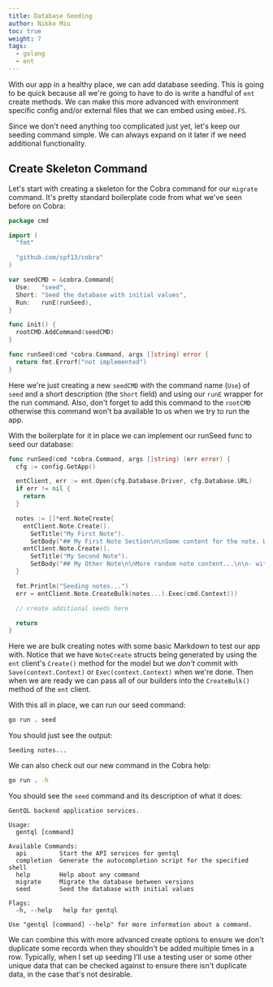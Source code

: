 ```yaml
---
title: Database Seeding
author: Nikko Miu
toc: true
weight: 7
tags:
  - golang
  - ent
---
```


With our app in a healthy place, we can add database seeding. This is going to be quick because all we're going to have
to do is write a handful of `ent` create methods. We can make this more advanced with environment specific config and/or
external files that we can embed using `embed.FS`.

<!--more-->

Since we don't need anything too complicated just yet, let's keep our seeding command simple. We can always expand on it
later if we need additional functionality.

## Create Skeleton Command

Let's start with creating a skeleton for the Cobra command for our `migrate` command. It's pretty standard boilerplate
code from what we've seen before on Cobra:

```go {file="cmd/seed.go"}
package cmd

import (
  "fmt"

  "github.com/spf13/cobra"
)

var seedCMD = &cobra.Command{
  Use:   "seed",
  Short: "Seed the database with initial values",
  Run:   runE(runSeed),
}

func init() {
  rootCMD.AddCommand(seedCMD)
}

func runSeed(cmd *cobra.Command, args []string) error {
  return fmt.Errorf("not implemented")
}
```

Here we're just creating a new `seedCMD` with the command name (`Use`) of `seed` and a short description (the `Short`
field) and using our `runE` wrapper for the run command. Also, don't forget to add this command to the `rootCMD`
otherwise this command won't ba available to us when we try to run the app.

With the boilerplate for it in place we can implement our runSeed func to seed our database:

```go {file="cmd/seed.go"}
func runSeed(cmd *cobra.Command, args []string) (err error) {
  cfg := config.GetApp()

  entClient, err := ent.Open(cfg.Database.Driver, cfg.Database.URL)
  if err != nil {
    return
  }

  notes := []*ent.NoteCreate{
    entClient.Note.Create().
      SetTitle("My First Note").
      SetBody("## My First Note Section\n\nSome content for the note. With a [link](https://blog.miu.guru) to a cool site!"),
    entClient.Note.Create().
      SetTitle("My Second Note").
      SetBody("## My Other Note\n\nMore random note content...\n\n- with\n- a\n- list\n\nAll this formatting and no where to go."),
  }

  fmt.Println("Seeding notes...")
  err = entClient.Note.CreateBulk(notes...).Exec(cmd.Context())

  // create additional seeds here

  return
}
```

Here we are bulk creating notes with some basic Markdown to test our app with. Notice that we have `NoteCreate` structs
being generated by using the `ent` client's `Create()` method for the model but we _don't_ commit with
`Save(context.Context)` or `Exec(context.Context)` when we're done. Then when we are ready we can pass all of our
builders into the `CreateBulk()` method of the `ent` client.

With this all in place, we can run our seed command:

```bash
go run . seed
```

You should just see the output:

```output
Seeding notes...
```

We can also check out our new command in the Cobra help:

```bash
go run . -h
```

You should see the `seed` command and its description of what it does:

```output
GentQL backend application services.

Usage:
  gentql [command]

Available Commands:
  api         Start the API services for gentql
  completion  Generate the autocompletion script for the specified shell
  help        Help about any command
  migrate     Migrate the database between versions
  seed        Seed the database with initial values

Flags:
  -h, --help   help for gentql

Use "gentql [command] --help" for more information about a command.
```

We can combine this with more advanced create options to ensure we don't duplicate some records when they shouldn't be
added multiple times in a row. Typically, when I set up seeding I'll use a testing user or some other unique data that
can be checked against to ensure there isn't duplicate data, in the case that's not desirable.
